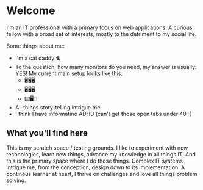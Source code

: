 # Welcome
I'm an IT professional with a primary focus on web applications. A curious fellow with a broad set of interests, mostly to the detriment to my social life.

Some things about me:
- I'm a cat daddy 🐈
- To the question, how many monitors do you need, my answer is usually: YES! My current main setup looks like this:
  - 🖥️🖥️🖥️
  - 🖥️🖥️🖥️
  - ⌨️🖥️🖱️  
- All things story-telling intrigue me
- I think I have informatino ADHD (can't get those open tabs under 40+)

## What you'll find here
This is my scratch space / testing grounds. I like to experiment with new technologies, learn new things, advance my knowledge in all things IT. And this is the primary space where I do those things.
Complex IT systems intrigue me, from the conception, design down to its implementation. A continous learner at heart, I thrive on challenges and love all things problem solving.


